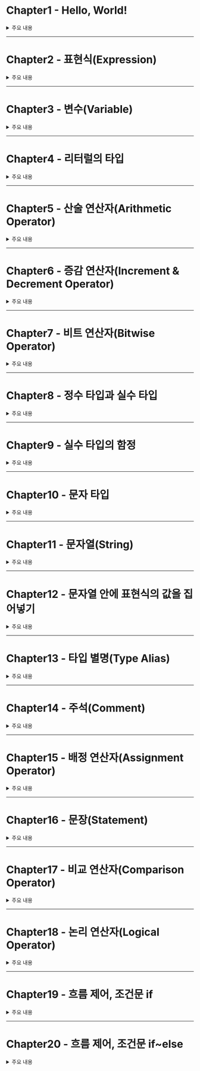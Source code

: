 # Chapter1 - Hello, World!

<details><summary>주요 내용
</summary>

  ## Hello, World!
  
- 클래스에서 완전히 독립된 함수를 가질 수 있으며 이를 **패키지 레벨 함수**라고 한다
- 타입을 맨 끝에 적는다 
  
```kotlin
  fun main(){
    println("Hello World!")
  }
  
  fun add(a : Int, b : Int) : Int {
    return a+b
  }
```

</details>

---


# Chapter2 - 표현식(Expression)
<details><summary>주요 내용
</summary>

## 표현식(Expression)
 - 하나의 값으로 수렴하는 수식 뭉치를 **표현식**이라고 한다
 - 코틀린에서는 표현식이 단독으로 오는 것을 허용한다
  
```kotlin 
  fun main(args: Array<String>) : Unit{
    53 + 62 - 126
  }
  
  fun main(args: Array<String>) : Unit{
    println(53 +
          62
          -126) 
  //가능하다
  }
  
  
```
  
  
  
</details>


---


# Chapter3 - 변수(Variable)
<details><summary>주요 내용
</summary>

## 변수(Variable)
  
```kotlin
fun main(args:Array<String>) : Unit {
    var total : Int
    total = 0

    val a : Int = 10 + 53 - 7
    println(a)

    val b : Int = 43 + 75 + a
    println(b)

    total = a + b
    println(total)
}
  
  
```

- 식별자 규칙 

 |형태|이름|
 |---|---|
 |anyVariableName | 낙타 표기법(Camel Case) | 
 |AnyVariableName| 파스칼 표기법(Pascal Case) |
 |any_variable_name| 뱀 표기법(Snake Case) | 
 
- 코틀린은 **Camel Case를 주로 사용**한다 
 
- 코틀린은 자바와 달리 원시(Primitive) 타입이 없다. 즉, 코틀린에서는 Int와 같은 기본 타입들도 모두 클래스이다
  

- var은 일반 변수, val은 final 변수(불변 변수라고 하며 Immutable Variable)이다
  
</details>


---



# Chapter4 - 리터럴의 타입
<details><summary>주요 내용
</summary>

## 리터럴의 타입

```kotlin
fun main(){
    val variable = 10 + 12 - 5 // 자동으로 타입을 유추한다
    println(variable)
 }
  
 ```
- 변수를 선언과 동시에 초기화하는 경우에 한해, 저장하려는 표현식으로부터 **타입을 추론**한다. 그래서 : Int와 같이 자료형을 표현해주는 코드를 생략할 수 있다  
  
</details>



---




# Chapter5 - 산술 연산자(Arithmetic Operator) 
<details><summary>주요 내용
</summary>

## 산술 연산자(Arithmetic Operator) 

```kotlin
  fun main(){
    val num : Int = 15 -4 * 3
    val num2 : Int = 65%7
    val num3 : Double = 7.5/5 + 22.25
    val num4 : Double = num/num2 + 0.7

    println(num)
    println(num2)
    println(num3)
    println(num4)
}
```  
  
- `3/2 + 0.7` : 3과 2는 Int이기 때문에 1이 나오고 그 뒤에 0.7이 더해져 그때 Double이 된다
  
- 코틀린은 자바보다 더 **타입 체크에 엄격**하다 Double 타입의 변수에 Int 타입의 값을 저장할 수 없다  
- 또한, Double 타입의 변수에는 Double 타입인 표현식만 저장이 가능하므로 표현식이 조금 수정되어야 한다 (Int.toDouble()도 가능하다)
  
``` kotlin
  fun main(){
    val number : Int = 10 
    val num : Double = 15 + 7 / 2   //error
    val num2 : Double = 15.0 +7 / 2   // ok
    val num3 : Double = number.toDouble() + 7 / 2   //ok. 주의)number 자체가 변하는 것은 아니다
  }
```
  

  
  
</details>



---





# Chapter6 - 증감 연산자(Increment & Decrement Operator)
<details><summary>주요 내용
</summary>

## 증감 연산자(Increment & Decrement Operator)

```kotlin
  fun main(){
    var a = 10
    var b = 5
    println(a++ + b) // 15
    println(a) // 11
    println(--b) // 4
}
  
```  
 - 증감 연산자는 실제로 변수 값을 바꾸기 때문에 val이 아닌 var로 선언한다 
  
</details>



---




# Chapter7 - 비트 연산자(Bitwise Operator) 
<details><summary>주요 내용
</summary>

## 비트 연산자(Bitwise Operator) 
  
|형태|의미|자바에 대응하는 연산자|
|---|---|---|
|15 and 7|15와 7을 비트 단위로 and  연산|15 & 7|
|5 or 2 |5와 2를 비트 단위로 or 연산|15\|2 |
|15 xor 5|15와 5를 비트 단위로 xor 연산| 15^5|
|32767.inv()|32767을 비트 단위로 반전|~32767|
|1 shl 3|1을 왼쪽으로 3칸 시프트|1 <<3|
|8 shl 1|8을 오른쪽으로 1칸 시프트| 8 >> 1|
|~17 ushr 2|부호를 유지한채 -17을 오른쪽으로 2칸 시프트 | - 17>>>2|  
  
```kotlin
  fun main(){
    println(15 and 7) // 7
    println(5 or 2)   // 7
    println(15 xor 5) // 10
    println(32767.inv()) // -32768
    println(1 shl 3) //8
    println(8 shr 1) // 4
    println(-17 ushr 2) // 1073741819
}
```  
  
  
</details>



---




# Chapter8 - 정수 타입과 실수 타입
<details><summary>주요 내용
</summary>

##  - 정수 타입과 실수 타입

|종류| 타입 | 용량(단위:Byte) | 저장 가능 범위 |
|---|---|---|---|
|정수 타입| Byte | 1| -128~127|
|| Short|2|-3만 2768~3만 2767|
|| Int|4|-21억 4748만 3648~21억 4748만 3647|
|| Long|8|-922경 3372조 0368억 5477만 5808~922경 3372조 0368억 5477만 5807|
|실수 타입|Float|4|1.410-45~3.40282351038|
||Double|8|4.910-324~1.797693134862315710308|
 
- 성적 처리 프로그램처럼 매우 작은 수를 처리할 때는 학생 개개인의 점수(0~100)를 Byte 타입으로 사용해 효율적으로 용량을 사용한다 
  
 ## 컴퓨터의 실수 표현  
- 컴퓨터는 표현하려는 실수 값을 항상 1.xxxxx 형태로 만든다
- 표현하려는 수가 2진수로 1011.1001일 경우 1.0111001로 변환하고 뒤에 2^-3을 곱해 소수점의 위치를 왼쪽으로 3칸 이동시킨다. 이때 유효숫자인 10111001와 지수 부분인 -3만을 저장한다 
- 이를 **부동소수점(Floating Point)** 방식이라고 한다
  
  
  
```kotlin
  fun main(){
    val a : Byte = 125
    val b : Short = (100+200) * 100
    var c : Int = 12_4354_6538
    c = 0xFF_88_88
    c = 0b01010010_01100011_01110101_01000101
    var d:Long = -543_7847_3984_7238_4723

    c = a+b
    d = c+10L

    var e: Float = 67.6f
    val f : Double = 658.456
    e = (e + f).toFloat()
    println(e)
}
```  

- 정수 리터럴이 **0x** 로 시작하면, 뒤이어 오는 수가 16진수로 인식된다. 
- 정수 리터럴이 **0b** 로 시작하면, 뒤이어 오는 수가 2진수로 인식된다. 
  
- Int 타입보다 작은 정수 타입들(Byte, Short)끼리 **어떤 산술 연산을 해도 무조건 Int 타입이 나온다** . 즉, Byte + Byte, Short - Short, Short / Byte 모두 Int 타입이 된다  
  
- 정수 리터럴 뒤에 L을 붙이면, 그 리터럴은 수의 크기에 상관 없이 무조건 Long 타입이 된다
  실수 리터럴 뒤에 f를 붙이면 그 리터럴은 Float 타입이 된다
  
</details>





---





# Chapter9 - 실수 타입의 함정
<details><summary>주요 내용
</summary>


## 실수 타입의 함정
  
```kotlin
  
  fun main(){
    println(0.1f+0.1f+0.1f) //0.3
    println(0.1f+0.1f+0.1f+0.1f+0.1f+0.1f+0.1f+0.1f+0.1f+0.1f) // 1.00000001 -> 엉뚱한 값이 나온다
    println(0.1f*10) // 1.0
}
```  
 
  - 실수 값은 2신수 유효숫자로 표현되기 때문에 **상황에 따라 정확한 값을 가리킬 수 없다**
  
  
  
</details>


---




# Chapter10 - 문자 타입
<details><summary>주요 내용
</summary>

## 문자 타입
  
```kotlin
  
  fun main(args:Array<String>) : Unit {
    var ch : Char = 'A'
    println(ch) //A

    ch = '\uAC00'
    println(ch) //가

    ch = '한'
    println(ch.toInt()) //54620
    println(ch.code) // -> code로 바뀌었다 
}
  
```
  
 - 코틀린에서는 **유니코드(Unicode)** 를 사용한다
 - 유니코드의 범위는 0~65535이다 

  
  
  
</details>


---




# Chapter11 - 문자열(String)
<details><summary>주요 내용
</summary>


## 문자열(String)
  
  ```kotlin
  
  fun main(){
    var str: String = "Hello"
    println(str) // Hello

    str = str + "\nKotlin!"
    println(str) // Hello\nKotlin

    println(str[8]) //t

    val num = 10 * 5 + 3
    println(str + num) //Hello\nKotlin!53
}
  
  ```
  
  - +연산자의 양 피연산자가 String 타입이면, 왼쪽의 문자열에 오른쪽의 문자열을 덧붙이는 concat 연산을 한다 
  
  `println("Great"[1]) ` : r이 출력된다
  
  
  - String과 String이 아닌 값을 + 연산자로 연결하면, String이 아닌 값을 String으로 변환한 뒤 서로 합친다.
  
</details>

---


# Chapter12 - 문자열 안에 표현식의 값을 집어넣기 
<details><summary>주요 내용
</summary>

## 문자열 안에 표현식의 값을 집어넣기 
- **$ 키워드**를 사용하며, $ 뒤에 변수 이름을 적으면 해당 부분은 변수의 값으로 대체된다
- $ 자체를 출력하고자 할 때는 \$를 대신 사용한다
- 표현식의 값을 문자열에 포함하고 싶으면 ${표현식}으로 작성한다
  
```kotlin
  
  fun main(){
    val a : Int = 10
    val b = 20

    println("a의 값: $a")
    println("b의 값: $b")

    println("a+b의 값 = ${a+b}")
}
  
```
  
  
</details>

---


# Chapter13 - 타입 별명(Type Alias)
<details><summary>주요 내용
</summary>

- **typealias 키워드**를 사용한다
  
## 타입 별명(Type Alias)
  
```kotlin
  
typealias Number = Int

fun main(){
  val a : Number = 10
  println(a)
}
  
```  
  
  
  
</details>

---


# Chapter14 - 주석(Comment)
<details><summary>주요 내용
</summary>


## 주석(Comment)
  
```kotlin
  
  fun main(){
    // println(123) 
    println(/* 이 부분은 컴파일러가 통째로 무시한다 */"Apple"/*이
    부
    분
    도*/)
} 
```  
  
</details>




---


# Chapter15 - 배정 연산자(Assignment Operator)
<details><summary>주요 내용
</summary>

## 배정 연산자(Assignment Operator)
  
- **= 키워**
- 연산자 우선 순위 : */%, +-, =

  
  
  
</details>





---


# Chapter16 - 문장(Statement)
<details><summary>주요 내용
</summary>

## 문장(Statement)

- 독립적으로 실행할 수 있는 코드 조각
- 세미콜론을 사용하여 한 줄에 여러 문장을 적을 수 있다
  
```kotlin
  
  fun main(){
    val num : Int
    num = 15

    println(
        num+7*3
    )

    val num2 : Int; num2 = 15; println(num2)
}
  
```  
  
  
</details>





---


# Chapter17 - 비교 연산자(Comparison Operator)
<details><summary>주요 내용
</summary>


## 비교 연산자(Comparison Operator)
  
|기호|사용 예|결과 값|
|---|---|---|
|==| a==b| a와 b가 같으면 true, 다르면 false|
|!=|a!=b|a와 b가 다르면 true, 같으면 false|
|>|a>b|a가 b보다 크면 true, 그렇지 않으면 false|  
|<|a<b|a가 b보다 작으면 true, 그렇지 않으면 false|
|>=|a>=b|a가 b보다 크거나 같으면 true, 그렇지 않으면 false|  
|<=|a<=b|a가 b보다 작거나 같으면 true, 그렇지 않으면 false|  
  
  
```kotlin
  
  fun main(){
    var isRight : Boolean = (10 + 70) > 3 * 25
    println(isRight) // true 

    isRight = false
    println(isRight) //false 

    isRight = 30 == (10+20)
    println(isRight) //true 

    isRight = 0.00001f == 0.005f * 0.002f
    println(isRight) //false
}
  
```  
  
- 자바처럼 객체의 참조 값끼리 비교하려면, **===, !==** 를 사용한다  
  
  
</details>





---


# Chapter18 - 논리 연산자(Logical Operator) 
<details><summary>주요 내용
</summary>

## 논리 연산자(Logical Operator) 

- a&&b : a와 b 모두 true면 결과 값은 true, 둘 중 하나라도 false면 결과 값은 false
- a||b : a와 b 하나라도 true면 true, 둘 다 false면 false
  
  
  
  
  
  
</details>



---


# Chapter19 - 흐름 제어, 조건문 if 
<details><summary>주요 내용
</summary>

## 흐름 제어 - 조건문 if 
  
  
```kotlin
  
  
```  
  
  
  
</details>



---


# Chapter20 - 흐름 제어, 조건문 if~else 
<details><summary>주요 내용
</summary>


## 흐름 제어 - 조건문 if~else 
  
  
  
</details>
